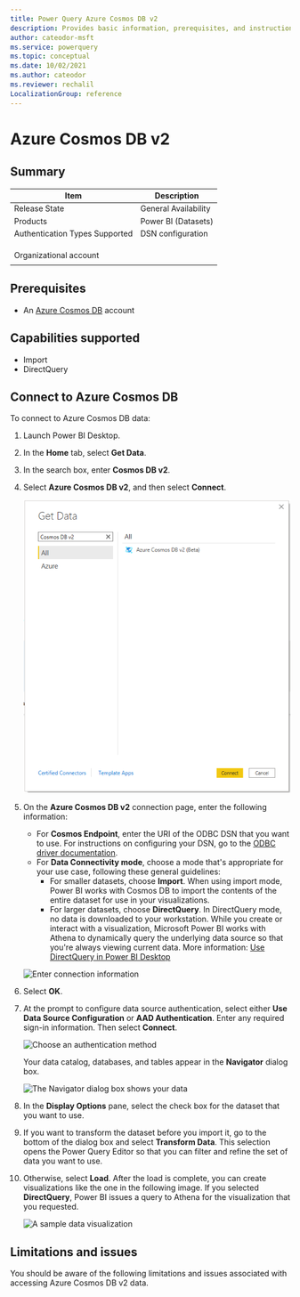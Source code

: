 ```yaml
---
title: Power Query Azure Cosmos DB v2
description: Provides basic information, prerequisites, and instructions on how to connect to Azure Cosmos DB
author: cateodor-msft
ms.service: powerquery
ms.topic: conceptual
ms.date: 10/02/2021
ms.author: cateodor
ms.reviewer: rechalil
LocalizationGroup: reference
---
```


# Azure Cosmos DB v2

## Summary

| Item | Description |
| ---- | ----------- |
| Release State | General Availability |
| Products | Power BI (Datasets) |
| Authentication Types Supported | DSN configuration
<br /> Organizational account |
| | |

## Prerequisites

* An [Azure Cosmos DB](https://azure.microsoft.com/en-us/services/cosmos-db/#overview) account

## Capabilities supported

* Import
* DirectQuery

## Connect to Azure Cosmos DB

To connect to Azure Cosmos DB data:

1. Launch Power BI Desktop.

2. In the **Home** tab, select **Get Data**.

3. In the search box, enter **Cosmos DB v2**.

4. Select **Azure Cosmos DB v2**, and then select **Connect**.

    ![Select Azure Cosmos DB v2](./media/azure-cosmosdb/azure-cosmosdb-getdata.png)

5. On the **Azure Cosmos DB v2** connection page, enter the following information:

    * For **Cosmos Endpoint**, enter the URI of the ODBC DSN that you want to use. For instructions on configuring your DSN, go to the [ODBC driver documentation](https://docs.microsoft.com/en-us/azure/cosmos-db/sql/odbc-driver).
    * For **Data Connectivity mode**, choose a mode that's appropriate for your use case, following these general guidelines:
        * For smaller datasets, choose **Import**. When using import mode, Power BI works with Cosmos DB to import the contents of the entire dataset for use in your visualizations.
        * For larger datasets, choose **DirectQuery**. In DirectQuery mode, no data is downloaded to your workstation. While you create or interact with a visualization, Microsoft Power BI works with Athena to dynamically query the underlying data source so that you're always viewing current data. More information: [Use DirectQuery in Power BI Desktop](/power-bi/connect-data/desktop-use-directquery)

    ![Enter connection information](./media/amazon-athena/amazon-athena-2.png)

6. Select **OK**.

7. At the prompt to configure data source authentication, select either **Use Data Source Configuration** or **AAD Authentication**. Enter any required sign-in information. Then select **Connect**.

    ![Choose an authentication method](./media/amazon-athena/amazon-athena-3.png)

    Your data catalog, databases, and tables appear in the **Navigator** dialog box.

    ![The Navigator dialog box shows your data](./media/amazon-athena/amazon-athena-4.png)

8. In the **Display Options** pane, select the check box for the dataset that you want to use.

9. If you want to transform the dataset before you import it, go to the bottom of the dialog box and select **Transform Data**. This selection opens the Power Query Editor so that you can filter and refine the set of data you want to use.

10. Otherwise, select **Load**. After the load is complete, you can create visualizations like the one in the following image. If you selected **DirectQuery**, Power BI issues a query to Athena for the visualization that you requested.

    ![A sample data visualization](./media/amazon-athena/amazon-athena-5.png)

## Limitations and issues

You should be aware of the following limitations and issues associated with accessing Azure Cosmos DB v2 data.
